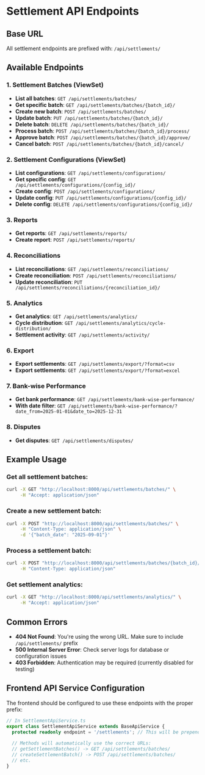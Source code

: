 # Settlement API Endpoints

## Base URL
All settlement endpoints are prefixed with: `/api/settlements/`

## Available Endpoints

### 1. Settlement Batches (ViewSet)
- **List all batches**: `GET /api/settlements/batches/`
- **Get specific batch**: `GET /api/settlements/batches/{batch_id}/`
- **Create new batch**: `POST /api/settlements/batches/`
- **Update batch**: `PUT /api/settlements/batches/{batch_id}/`
- **Delete batch**: `DELETE /api/settlements/batches/{batch_id}/`
- **Process batch**: `POST /api/settlements/batches/{batch_id}/process/`
- **Approve batch**: `POST /api/settlements/batches/{batch_id}/approve/`
- **Cancel batch**: `POST /api/settlements/batches/{batch_id}/cancel/`

### 2. Settlement Configurations (ViewSet)
- **List configurations**: `GET /api/settlements/configurations/`
- **Get specific config**: `GET /api/settlements/configurations/{config_id}/`
- **Create config**: `POST /api/settlements/configurations/`
- **Update config**: `PUT /api/settlements/configurations/{config_id}/`
- **Delete config**: `DELETE /api/settlements/configurations/{config_id}/`

### 3. Reports
- **Get reports**: `GET /api/settlements/reports/`
- **Create report**: `POST /api/settlements/reports/`

### 4. Reconciliations
- **List reconciliations**: `GET /api/settlements/reconciliations/`
- **Create reconciliation**: `POST /api/settlements/reconciliations/`
- **Update reconciliation**: `PUT /api/settlements/reconciliations/{reconciliation_id}/`

### 5. Analytics
- **Get analytics**: `GET /api/settlements/analytics/`
- **Cycle distribution**: `GET /api/settlements/analytics/cycle-distribution/`
- **Settlement activity**: `GET /api/settlements/activity/`

### 6. Export
- **Export settlements**: `GET /api/settlements/export/?format=csv`
- **Export settlements**: `GET /api/settlements/export/?format=excel`

### 7. Bank-wise Performance
- **Get bank performance**: `GET /api/settlements/bank-wise-performance/`
- **With date filter**: `GET /api/settlements/bank-wise-performance/?date_from=2025-01-01&date_to=2025-12-31`

### 8. Disputes
- **Get disputes**: `GET /api/settlements/disputes/`

## Example Usage

### Get all settlement batches:
```bash
curl -X GET "http://localhost:8000/api/settlements/batches/" \
     -H "Accept: application/json"
```

### Create a new settlement batch:
```bash
curl -X POST "http://localhost:8000/api/settlements/batches/" \
     -H "Content-Type: application/json" \
     -d '{"batch_date": "2025-09-01"}'
```

### Process a settlement batch:
```bash
curl -X POST "http://localhost:8000/api/settlements/batches/{batch_id}/process/" \
     -H "Content-Type: application/json"
```

### Get settlement analytics:
```bash
curl -X GET "http://localhost:8000/api/settlements/analytics/" \
     -H "Accept: application/json"
```

## Common Errors

- **404 Not Found**: You're using the wrong URL. Make sure to include `/api/settlements/` prefix
- **500 Internal Server Error**: Check server logs for database or configuration issues
- **403 Forbidden**: Authentication may be required (currently disabled for testing)

## Frontend API Service Configuration

The frontend should be configured to use these endpoints with the proper prefix:

```typescript
// In SettlementApiService.ts
export class SettlementApiService extends BaseApiService {
  protected readonly endpoint = '/settlements'; // This will be prepended with /api/
  
  // Methods will automatically use the correct URLs:
  // getSettlementBatches() -> GET /api/settlements/batches/
  // createSettlementBatch() -> POST /api/settlements/batches/
  // etc.
}
```